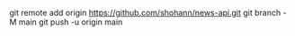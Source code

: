 git remote add origin https://github.com/shohann/news-api.git
git branch -M main
git push -u origin main

